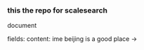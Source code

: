### this the repo for scalesearch


document

fields:
content: ime  beijing  is a good place -> 





